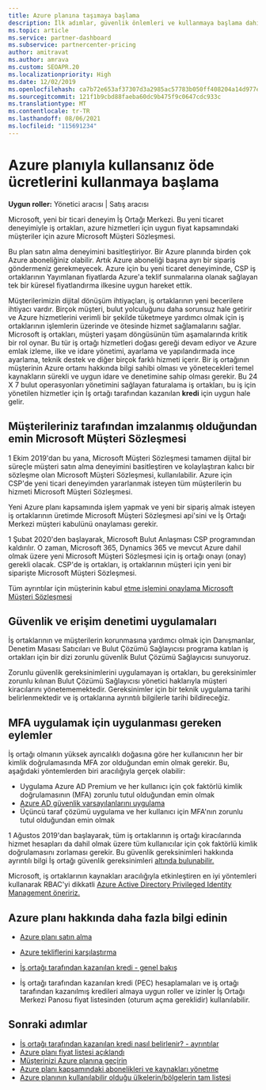 ```yaml
---
title: Azure planına taşımaya başlama
description: İlk adımlar, güvenlik önlemleri ve kullanmaya başlama dahil olmak üzere, sizin ve müşterileriniz için Azure kullandırılan ödeme planını kullanma hakkında neleri öğrenmeniz gerekir?
ms.topic: article
ms.service: partner-dashboard
ms.subservice: partnercenter-pricing
author: amitravat
ms.author: amrava
ms.custom: SEOAPR.20
ms.localizationpriority: High
ms.date: 12/02/2019
ms.openlocfilehash: ca7b72e653af37307d3a2985ac57783b050ff408204a14d977ec7a5ec29dab77
ms.sourcegitcommit: 121f1b9cbd88faeba60dc9b475f9c0647cdc933c
ms.translationtype: MT
ms.contentlocale: tr-TR
ms.lasthandoff: 08/06/2021
ms.locfileid: "115691234"
---
```

# <a name="begin-using-pay-as-you-go-rates-with-the-azure-plan"></a>Azure planıyla kullansanız öde ücretlerini kullanmaya başlama

**Uygun roller:** Yönetici aracısı | Satış aracısı


Microsoft, yeni bir ticari deneyim İş Ortağı Merkezi.  Bu yeni ticaret deneyimiyle iş ortakları, azure hizmetleri için uygun fiyat kapsamındaki müşteriler için azure Microsoft Müşteri Sözleşmesi.

Bu plan satın alma deneyimini basitleştiriyor. Bir Azure planında birden çok Azure aboneliğiniz olabilir. Artık Azure aboneliği başına ayrı bir sipariş göndermeniz gerekmeyecek. Azure için bu yeni ticaret deneyiminde, CSP iş ortaklarının Yayımlanan fiyatlarda Azure'a teklif sunmalarına olanak sağlayan tek bir küresel fiyatlandırma ilkesine uygun hareket ettik.

Müşterilerimizin dijital dönüşüm ihtiyaçları, iş ortaklarının yeni becerilere ihtiyacı vardır. Birçok müşteri, bulut yolculuğunu daha sorunsuz hale getirir ve Azure hizmetlerini verimli bir şekilde tüketmeye yardımcı olmak için iş ortaklarının işlemlerin üzerinde ve ötesinde hizmet sağlamalarını sağlar. Microsoft iş ortakları, müşteri yaşam döngüsünün tüm aşamalarında kritik bir rol oynar. Bu tür iş ortağı hizmetleri doğası gereği devam ediyor ve Azure emlak izleme, ilke ve idare yönetimi, ayarlama ve yapılandırmada ince ayarlama, teknik destek ve diğer birçok farklı hizmeti içerir. Bir iş ortağının müşterinin Azure ortamı hakkında bilgi sahibi olması ve yönetecekleri temel kaynakların sürekli ve uygun idare ve denetimine sahip olması gerekir. Bu 24 X 7 bulut operasyonları yönetimini sağlayan faturalama iş ortakları, bu iş için yönetilen hizmetler için İş ortağı tarafından kazanılan **kredi** için uygun hale gelir.

## <a name="make-sure-your-customers-have-signed-the-microsoft-customer-agreement"></a>Müşterileriniz tarafından imzalanmış olduğundan emin Microsoft Müşteri Sözleşmesi

1 Ekim 2019'dan bu yana, Microsoft Müşteri Sözleşmesi tamamen dijital bir süreçle müşteri satın alma deneyimini basitleştiren ve kolaylaştıran kalıcı bir sözleşme olan Microsoft Müşteri Sözleşmesi, kullanılabilir. Azure için CSP'de yeni ticari deneyimden yararlanmak isteyen tüm müşterilerin bu hizmeti Microsoft Müşteri Sözleşmesi.

Yeni Azure planı kapsamında işlem yapmak ve yeni bir sipariş almak isteyen iş ortaklarının üretimde Microsoft Müşteri Sözleşmesi api'sini ve İş Ortağı Merkezi müşteri kabulünü onaylaması gerekir.

1 Şubat 2020'den başlayarak, Microsoft Bulut Anlaşması CSP programından kaldırılır. O zaman, Microsoft 365, Dynamics 365 ve mevcut Azure dahil olmak üzere yeni Microsoft Müşteri Sözleşmesi için iş ortağı onayı (onay) gerekli olacak. CSP'de iş ortakları, iş ortaklarının müşteri için yeni bir siparişte Microsoft Müşteri Sözleşmesi.

Tüm ayrıntılar için müşterinin kabul [etme işlemini onaylama Microsoft Müşteri Sözleşmesi](confirm-customer-agreement.md)

## <a name="security-and-access-control-practices"></a>Güvenlik ve erişim denetimi uygulamaları

İş ortaklarının ve müşterilerin korunmasına yardımcı olmak için Danışmanlar, Denetim Masası Satıcıları ve Bulut Çözümü Sağlayıcısı programa katılan iş ortakları için bir dizi zorunlu güvenlik Bulut Çözümü Sağlayıcısı sunuyoruz.

Zorunlu güvenlik gereksinimlerini uygulamayan iş ortakları, bu gereksinimler zorunlu kılınan Bulut Çözümü Sağlayıcısı yönetici haklarıyla müşteri kiracılarını yönetememektedir. Gereksinimler için bir teknik uygulama tarihi belirlenmektedir ve iş ortaklarına ayrıntılı bilgilerle tarihi bildireceğiz.

## <a name="actions-to-take-to-implement-mfa"></a>MFA uygulamak için uygulanması gereken eylemler

İş ortağı olmanın yüksek ayrıcalıklı doğasına göre her kullanıcının her bir kimlik doğrulamasında MFA zor olduğundan emin olmak gerekir. Bu, aşağıdaki yöntemlerden biri aracılığıyla gerçek olabilir:

- Uygulama Azure AD Premium ve her kullanıcı için çok faktörlü kimlik doğrulamasının (MFA) zorunlu tutul olduğundan emin olmak
- [Azure AD güvenlik varsayılanlarını uygulama](/azure/active-directory/conditional-access/concept-conditional-access-security-defaults)
- Üçüncü taraf çözümü uygulama ve her kullanıcı için MFA'nın zorunlu tutul olduğundan emin olmak

1 Ağustos 2019'dan başlayarak, tüm iş ortaklarının iş ortağı kiracılarında hizmet hesapları da dahil olmak üzere tüm kullanıcılar için çok faktörlü kimlik doğrulamasını zorlaması gerekir. Bu güvenlik gereksinimleri hakkında ayrıntılı bilgi İş ortağı güvenlik gereksinimleri [altında bulunabilir.](partner-security-requirements.md)

Microsoft, iş ortaklarının kaynakları aracılığıyla etkinleştiren en iyi yöntemleri kullanarak RBAC'yi dikkatli [Azure Active Directory Privileged Identity Management öneririz.](/azure/active-directory/privileged-identity-management/pim-configure)

## <a name="read-more-about-the-azure-plan"></a>Azure planı hakkında daha fazla bilgi edinin

- [Azure planı satın alma](purchase-azure-plan.md)

- [Azure tekliflerini karşılaştırma](compare-azure-offers.md)

- [İş ortağı tarafından kazanılan kredi - genel bakış](partner-earned-credit.md)

- İş ortağı tarafından kazanılan kredi (PEC) hesaplamaları ve iş ortağı tarafından kazanılmış kredileri almaya uygun roller ve izinler İş Ortağı Merkezi Panosu fiyat listesinden (oturum açma gereklidir) kullanılabilir.

## <a name="next-steps"></a>Sonraki adımlar 

- [İş ortağı tarafından kazanılan kredi nasıl belirlenir? - ayrıntılar](partner-earned-credit-explanation.md)
- [Azure planı fiyat listesi açıklandı](azure-plan-price-list.md)
- [Müşterinizi Azure planına geçirin](azure-plan-transition.md)
- [Azure planı kapsamındaki abonelikleri ve kaynakları yönetme](azure-plan-manage.md)
- [Azure planının kullanılabilir olduğu ülkelerin/bölgelerin tam listesi](https://query.prod.cms.rt.microsoft.com/cms/api/am/binary/RE3QN0x)